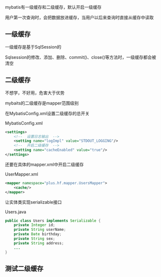 mybatis有一级缓存和二级缓存，默认开启一级缓存

用户第一次查询时，会把数据放进缓存，当用户以后来查询时直接从缓存中读取

## 一级缓存

一级缓存是基于SqlSession的

Sqlsession的修改、添加、删除、commit()、close()等方法时，一级缓存都会被清空

## 二级缓存

不想学，不好用，危害大于优势

mybaits的二级缓存是mapper范围级别

在MybatisConfig.xml设置二级缓存的总开关

MybatisConfig.xml

```xml
<settings>
    <!--  设置日志输出  -->
    <setting name="logImpl" value="STDOUT_LOGGING"/>
    <!--  开启二级缓存  -->
    <setting name="cacheEnabled" value="true"/>
</settings>
```

还要在具体的mapper.xml中开启二级缓存 <cache></cache>

UserMapper.xml

```xml
<mapper namespace="plus.hf.mapper.UsersMapper">
    <cache/>
</mapper>
```

让实体类实现serializable接口

Users.java

```java
public class Users implements Serializable {
    private Integer id;
    private String userName;
    private Date birthday;
    private String sex;
    private String address;
    ...
}
```

## 测试二级缓存

